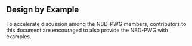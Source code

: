 ## Design by Example

To accelerate discussion among the NBD-PWG members, contributors to
this document are encouraged to also provide the NBD-PWG with examples.

